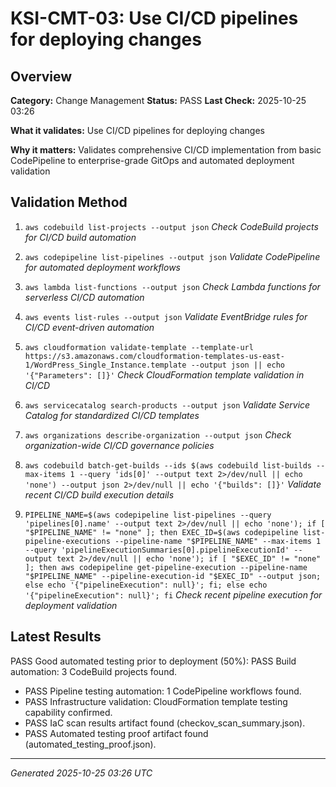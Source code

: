 # KSI-CMT-03: Use CI/CD pipelines for deploying changes

## Overview

**Category:** Change Management
**Status:** PASS
**Last Check:** 2025-10-25 03:26

**What it validates:** Use CI/CD pipelines for deploying changes

**Why it matters:** Validates comprehensive CI/CD implementation from basic CodePipeline to enterprise-grade GitOps and automated deployment validation

## Validation Method

1. `aws codebuild list-projects --output json`
   *Check CodeBuild projects for CI/CD build automation*

2. `aws codepipeline list-pipelines --output json`
   *Validate CodePipeline for automated deployment workflows*

3. `aws lambda list-functions --output json`
   *Check Lambda functions for serverless CI/CD automation*

4. `aws events list-rules --output json`
   *Validate EventBridge rules for CI/CD event-driven automation*

5. `aws cloudformation validate-template --template-url https://s3.amazonaws.com/cloudformation-templates-us-east-1/WordPress_Single_Instance.template --output json || echo '{"Parameters": []}'`
   *Check CloudFormation template validation in CI/CD*

6. `aws servicecatalog search-products --output json`
   *Validate Service Catalog for standardized CI/CD templates*

7. `aws organizations describe-organization --output json`
   *Check organization-wide CI/CD governance policies*

8. `aws codebuild batch-get-builds --ids $(aws codebuild list-builds --max-items 1 --query 'ids[0]' --output text 2>/dev/null || echo 'none') --output json 2>/dev/null || echo '{"builds": []}'`
   *Validate recent CI/CD build execution details*

9. `PIPELINE_NAME=$(aws codepipeline list-pipelines --query 'pipelines[0].name' --output text 2>/dev/null || echo 'none'); if [ "$PIPELINE_NAME" != "none" ]; then EXEC_ID=$(aws codepipeline list-pipeline-executions --pipeline-name "$PIPELINE_NAME" --max-items 1 --query 'pipelineExecutionSummaries[0].pipelineExecutionId' --output text 2>/dev/null || echo 'none'); if [ "$EXEC_ID" != "none" ]; then aws codepipeline get-pipeline-execution --pipeline-name "$PIPELINE_NAME" --pipeline-execution-id "$EXEC_ID" --output json; else echo '{"pipelineExecution": null}'; fi; else echo '{"pipelineExecution": null}'; fi`
   *Check recent pipeline execution for deployment validation*

## Latest Results

PASS Good automated testing prior to deployment (50%): PASS Build automation: 3 CodeBuild projects found.
- PASS Pipeline testing automation: 1 CodePipeline workflows found.
- PASS Infrastructure validation: CloudFormation template testing capability confirmed.
- PASS IaC scan results artifact found (checkov_scan_summary.json).
- PASS Automated testing proof artifact found (automated_testing_proof.json).

---
*Generated 2025-10-25 03:26 UTC*